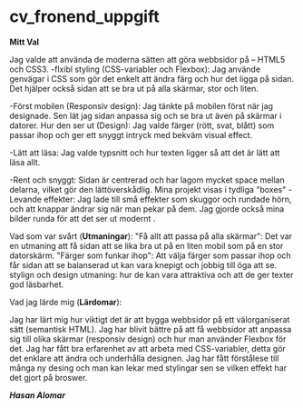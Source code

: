 # cv_fronend_uppgift


**Mitt Val**

 Jag valde att använda de moderna sätten att göra webbsidor på – HTML5 och CSS3.
-flxibl styling (CSS-variabler och Flexbox): Jag använde  genvägar i CSS som gör det enkelt att ändra färg och hur det ligga på sidan. Det hjälper också sidan att se bra ut på alla skärmar, stor och  liten.

-Först mobilen (Responsiv design): Jag tänkte på mobilen först när jag designade. Sen lät jag sidan anpassa sig och se bra ut även på  skärmar i datorer.
Hur den ser ut (Design): Jag valde färger (rött, svat, blått) som passar ihop och ger ett snyggt  intryck med bekväm visual effect.

-Lätt att läsa: Jag valde typsnitt och hur texten ligger så att det är lätt att läsa allt.

-Rent och snyggt: Sidan är centrerad och har lagom mycket space mellan delarna, vilket gör den lättöverskådlig. Mina projekt visas i tydliga "boxes"
-Levande effekter: Jag lade till små effekter som skuggor och rundade hörn, och att knappar ändrar sig när man pekar på dem. Jag gjorde också mina bilder runda för att det ser ut modernt .

Vad som var svårt (**Utmaningar**):
"Få allt att passa på alla skärmar": Det var en utmaning att få sidan att se lika bra ut på en liten mobil som på en stor datorskärm.
"Färger som funkar ihop": Att välja färger som passar ihop och får sidan att se balanserad ut kan vara knepigt och jobbig till öga att se.
stylign och design utmaning: hur de kan vara attraktiva och att de ger texter god läsbarhet.


Vad jag lärde mig (**Lärdomar**):

Jag har lärt mig hur viktigt det är att bygga webbsidor på ett välorganiserat sätt (semantisk HTML).
Jag har blivit  bättre på att få webbsidor att anpassa sig till olika skärmar (responsiv design) och hur man använder Flexbox för det.
Jag har fått bra erfarenhet av att arbeta med CSS-variabler, detta gör det enklare att ändra och underhålla designen.
Jag har fått förstålese till många ny desing och man kan lekar med stylingar sen se vilken effekt har det gjort på broswer.

***Hasan Alomar***
